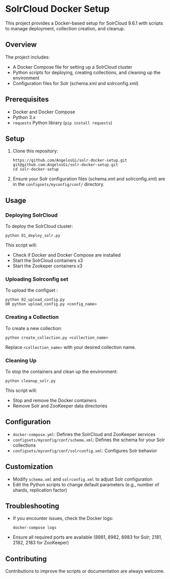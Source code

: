 # SolrCloud Docker Setup

This project provides a Docker-based setup for SolrCloud 9.6.1 with scripts to manage deployment, collection creation, and cleanup.

## Overview

The project includes:
- A Docker Compose file for setting up a SolrCloud cluster
- Python scripts for deploying, creating collections, and cleaning up the environment
- Configuration files for Solr (schema.xml and solrconfig.xml)

## Prerequisites

- Docker and Docker Compose
- Python 3.x
- `requests` Python library (`pip install requests`)

## Setup

1. Clone this repository:
   ```
   https://github.com/AngelosGi/solr-docker-setup.git
   git@github.com:AngelosGi/solr-docker-setup.git
   cd solr-docker-setup
   ```

2. Ensure your Solr configuration files (schema.xml and solrconfig.xml) are in the `configsets/myconfig/conf/` directory.

## Usage

### Deploying SolrCloud

To deploy the SolrCloud cluster:

```
python 01_deploy_solr.py
```

This script will:
- Check if Docker and Docker Compose are installed
- Start the SolrCloud containers x3
- Start the Zookeper containers x3

### Uploading Solrconfig set

To upload the configset :

```
python 02_upload_config.py
OR python upload_config.py <config_name>
```

### Creating a Collection

To create a new collection:

```
python create_collection.py <collection_name>
```

Replace `<collection_name>` with your desired collection name.

### Cleaning Up

To stop the containers and clean up the environment:

```
python cleanup_solr.py
```

This script will:
- Stop and remove the Docker containers
- Remove Solr and ZooKeeper data directories

## Configuration

- `docker-compose.yml`: Defines the SolrCloud and ZooKeeper services
- `configsets/myconfig/conf/schema.xml`: Defines the schema for your Solr collections
- `configsets/myconfig/conf/solrconfig.xml`: Configures Solr behavior

## Customization

- Modify `schema.xml` and `solrconfig.xml` to adjust Solr configuration
- Edit the Python scripts to change default parameters (e.g., number of shards, replication factor)

## Troubleshooting

- If you encounter issues, check the Docker logs:
  ```
  docker-compose logs
  ```
- Ensure all required ports are available (8981, 8982, 8983 for Solr; 2181, 2182, 2183 for ZooKeeper)

## Contributing

Contributions to improve the scripts or documentation are always welcome.

```
